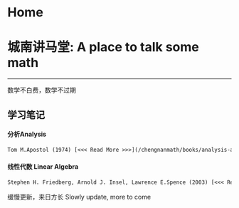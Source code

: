 # Home

# 城南讲马堂: A place to talk some math

---

数学不白费，数学不过期

## 学习笔记

#### 分析Analysis
```alert type=tip title="Analysis, 2nd Edition"
Tom M.Apostol (1974) [<<< Read More >>>](/chengnanmath/books/analysis-apostol/the-real-and-complex-number-systems/index.html)
```


#### 线性代数 Linear Algebra
```alert type=tip title="Linear Algebra, 4th Edition"
Stephen H. Friedberg, Arnold J. Insel, Lawrence E.Spence (2003) [<<< Read More >>>](/chengnanmath/books/linear-algebra-friedberg/vector-spaces/index.html)
```




缓慢更新，来日方长  Slowly update, more to come

